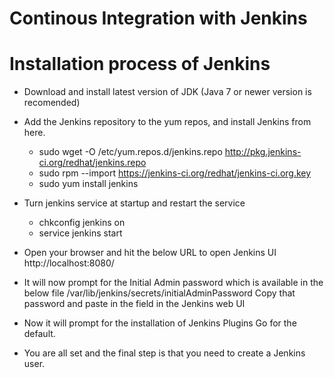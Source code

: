 # Continous Integration with Jenkins
# Installation process of Jenkins

- Download and install latest version of JDK (Java 7 or newer version is recomended)

- Add the Jenkins repository to the yum repos, and install Jenkins from here.
	* sudo wget -O /etc/yum.repos.d/jenkins.repo http://pkg.jenkins-ci.org/redhat/jenkins.repo
	* sudo rpm --import https://jenkins-ci.org/redhat/jenkins-ci.org.key
	* sudo yum install jenkins

- Turn jenkins service at startup and restart the service
	* chkconfig jenkins on
	* service jenkins start

- Open your browser and hit the below URL to open Jenkins UI
	http://localhost:8080/

- It will now prompt for the Initial Admin password which is available in the below file
	/var/lib/jenkins/secrets/initialAdminPassword
  Copy that password and paste in the field in the Jenkins web UI

- Now it will prompt for the installation of Jenkins Plugins 
	Go for the default.

- You are all set and the final step is that you need to create a Jenkins user.
